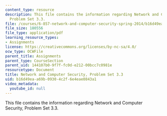 ```yaml
---
content_type: resource
description: This file contains the information regarding Network and Computer Security,
  Problem Set 3.3.
file: /courses/6-857-network-and-computer-security-spring-2014/b16d49eaa69b09304c2f6e4eae0843a1_MIT6_857S14_3.3.pdf
file_size: 180556
file_type: application/pdf
learning_resource_types:
- Assignments
license: https://creativecommons.org/licenses/by-nc-sa/4.0/
ocw_type: OCWFile
parent_title: Assignments
parent_type: CourseSection
parent_uid: 144107b0-9f7f-fc0d-e212-00bcc7c0981e
resourcetype: Document
title: Network and Computer Security, Problem Set 3.3
uid: b16d49ea-a69b-0930-4c2f-6e4eae0843a1
video_metadata:
  youtube_id: null
---
```

This file contains the information regarding Network and Computer Security, Problem Set 3.3.